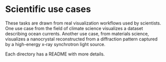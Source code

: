 # Scientific use cases

These tasks are drawn from real visualization workflows used by scientists.
One use case from the field of climate science visualizes a dataset describing ocean currents.
Another use case, from materials science, visualizes a nanocrystal reconstructed from a diffraction pattern captured by a high-energy x-ray synchrotron light source.

Each directory has a README with more details.
